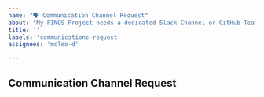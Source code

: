 ```yaml
---
name: "🗣 Communication Channel Request"
about: "My FINOS Project needs a dedicated Slack Channel or GitHub Team Discussions"
title: ''
labels: 'communications-request'
assignees: 'mcleo-d'

---
```


## Communication Channel Request
